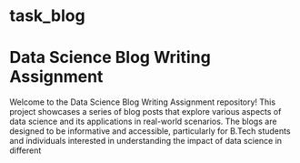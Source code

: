 # task_blog
# Data Science Blog Writing Assignment

Welcome to the Data Science Blog Writing Assignment repository! This project showcases a series of blog posts that explore various aspects of data science and its applications in real-world scenarios. The blogs are designed to be informative and accessible, particularly for B.Tech students and individuals interested in understanding the impact of data science in different
